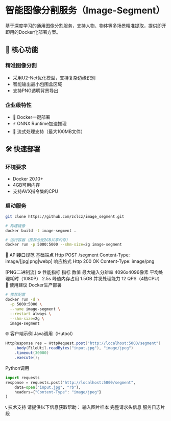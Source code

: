 # 智能图像分割服务（Image-Segment）

基于深度学习的通用图像分割服务，支持人物、物体等多场景精准提取，提供即开即用的Docker化部署方案。

## 🎯 核心功能

### 精准图像分割
- 采用U2-Net优化模型，支持复杂边缘识别
- 智能输出最小包围盒区域
- 支持PNG透明背景导出

### 企业级特性
- 🐳 Docker一键部署
- ⚡ ONNX Runtime加速推理
- 🔄 流式处理支持（最大100MB文件）

## 🛠️ 快速部署

### 环境要求
- Docker 20.10+
- 4GB可用内存
- 支持AVX指令集的CPU

### 启动服务
```bash
git clone https://github.com/zclcz/image_segment.git

# 构建镜像
docker build -t image-segment .

# 运行容器（推荐分配2GB共享内存）
docker run -p 5000:5000 --shm-size=2g image-segment
```
📡 API接口规范
基础端点
Http
POST /segment
Content-Type: image/[jpg|png|webp]
响应格式
Http
200 OK
Content-Type: image/png

[PNG二进制流]
⚙️ 性能指标
指标	数值
最大输入分辨率	4096x4096像素
平均处理耗时（1080P）	2.5s
峰值内存占用	1.5GB
并发处理能力	12 QPS（4核CPU）
📌 使用建议
Docker生产部署
```Bash
# 推荐配置
docker run -d \
  -p 5000:5000 \
  --name image-segment \
  --restart always \
  --shm-size=2g \
  image-segment
```

🌐 客户端示例
Java调用（Hutool）
```Java
HttpResponse res = HttpRequest.post("http://localhost:5000/segment")
    .body(FileUtil.readBytes("input.jpg"), "image/jpeg")
    .timeout(30000)
    .execute();
```
Python调用
```Python
import requests
response = requests.post("http://localhost:5000/segment", 
    data=open("input.jpg", "rb"),
    headers={"Content-Type": "image/jpeg"}
)
```
📞 技术支持
请提供以下信息获取帮助：
输入图片样本
完整请求头信息
服务日志片段
